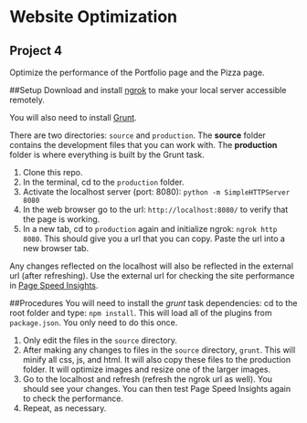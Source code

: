 # Website Optimization

## Project 4
Optimize the performance of the Portfolio page and the Pizza page.

##Setup
Download and install [ngrok](https://ngrok.com/) to make your local server accessible remotely.

You will also need to install [Grunt](http://gruntjs.com/getting-started).

There are two directories: `source` and `production`. The **source** folder contains the development files that you can work with. The **production** folder is where everything is built by the Grunt task.

1. Clone this repo.
2. In the terminal, cd to the `production` folder.
3. Activate the localhost server (port: 8080): `python -m SimpleHTTPServer 8080`
4. In the web browser go to the url: `http://localhost:8080/` to verify that the page is working.
5. In a new tab, cd to `production` again and initialize ngrok: `ngrok http 8080`. This should give you a url that you can copy. Paste the url into a new browser tab.

Any changes reflected on the localhost will also be reflected in the external url (after refreshing). Use the external url for checking the site performance in [Page Speed Insights](https://developers.google.com/speed/pagespeed/insights/).

##Procedures
You will need to install the *grunt* task dependencies: cd to the root folder and type: `npm install`. This will load all of the plugins from `package.json`. You only need to do this once.

1. Only edit the files in the `source` directory.
2. After making any changes to files in the `source` directory, `grunt`. This will minify all css, js, and html. It will also copy these files to the production folder. It will optimize images and resize one of the larger images.
3. Go to the localhost and refresh (refresh the ngrok url as well). You should see your changes. You can then test Page Speed Insights again to check the performance.
5. Repeat, as necessary.